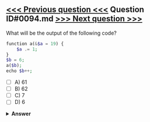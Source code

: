 [<<< Previous question <<<](0093.md)   Question ID#0094.md   [>>> Next question >>>](0095.md)
---

What will be the output of the following code?
```php
function a(&$a = 19) {
    $a .= 1;
}
$b = 6;
a($b);
echo $b++;
```

- [ ] A) 61
- [ ] B) 62
- [ ] C) 7
- [ ] D) 6

<details><summary><b>Answer</b></summary>
<p>
  Answer: <strong>A</strong>
</p>
</details>
